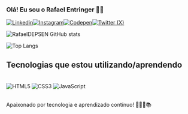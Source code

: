 ### Olá! Eu sou o Rafael Entringer 👋🏻

[![Linkedin](https://img.shields.io/badge/LinkedIn-0077B5?style=for-the-badge&logo=linkedin&logoColor=white)](https://www.linkedin.com/in/rafael-entringer-a7277a252/)[![Instagram](https://img.shields.io/badge/Instagram-E4405F?style=for-the-badge&logo=instagram&logoColor=white)](https://www.instagram.com/rafael.entringer?igsh=MTh0bXUyZHo5NTNxeQ==)[![Codepen](https://img.shields.io/badge/Codepen-000000?style=for-the-badge&logo=codepen&logoColor=white)](https://codepen.io/rafaeldepsen)[![Twitter (X)](https://img.shields.io/badge/Twitter-1DA1F2?style=for-the-badge&logo=twitter&logoColor=white)](https://twitter.com/rafaeldepsen)

![RafaelDEPSEN GitHub stats](https://github-readme-stats.vercel.app/api?username=rafaeldepsen&show_icons=true&theme=dracula)

![Top Langs](https://github-readme-stats.vercel.app/api/top-langs/?username=rafaeldepsen&layout=compact&theme=dracula)

## Tecnologias que estou utilizando/aprendendo

<div style="display: inline_block"><br/>
  <img align="center" alt="HTML5" src="https://img.shields.io/badge/HTML5-E34F26?style=for-the-badge&logo=html5&logoColor=white"/>
  <img align="center" alt="CSS3" src="https://img.shields.io/badge/CSS3-1572B6?style=for-the-badge&logo=css3&logoColor=white"/>
  <img align="center" alt="JavaScript" src="https://img.shields.io/badge/JavaScript-F7DF1E?style=for-the-badge&logo=javascript&logoColor=black"/>
</div><br/>

Apaixonado por tecnologia e aprendizado contínuo! 👨🏻‍💻📚
